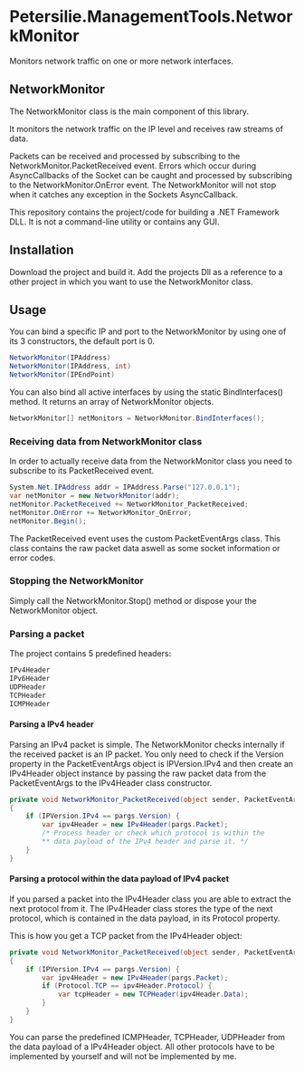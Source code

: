 # Petersilie.ManagementTools.NetworkMonitor
Monitors network traffic on one or more network interfaces.


## NetworkMonitor
The NetworkMonitor class is the main component of this library.

It monitors the network traffic on the IP level and receives raw streams of data.

Packets can be received and processed by subscribing to the NetworkMonitor.PacketReceived event.
Errors which occur during AsyncCallbacks of the Socket can be caught and processed by subscribing to the NetworkMonitor.OnError event.
The NetworkMonitor will not stop when it catches any exception in the Sockets AsyncCallback.

This repository contains the project/code for building a .NET Framework DLL.
It is not a command-line utility or contains any GUI.


## Installation
Download the project and build it.
Add the projects Dll as a reference to a other project in which you want to use the NetworkMonitor class.

## Usage
You can bind a specific IP and port to the NetworkMonitor by using one of its 3 constructors, the default port is 0.
``` csharp
NetworkMonitor(IPAddress)
NetworkMonitor(IPAddress, int)
NetworkMonitor(IPEndPoint)
```
You can also bind all active interfaces by using the static BindInterfaces() method.
It returns an array of NetworkMonitor objects.
``` csharp
NetworkMonitor[] netMonitors = NetworkMonitor.BindInterfaces();
```

### Receiving data from NetworkMonitor class
In order to actually receive data from the NetworkMonitor class
you need to subscribe to its PacketReceived event.
```csharp
System.Net.IPAddress addr = IPAddress.Parse("127.0.0.1");
var netMonitor = new NetworkMonitor(addr);
netMonitor.PacketReceived += NetworkMonitor_PacketReceived;
netMonitor.OnError += NetworkMonitor_OnError;
netMonitor.Begin();
```
The PacketReceived event uses the custom PacketEventArgs class.
This class contains the raw packet data aswell as some socket 
information or error codes.

### Stopping the NetworkMonitor
Simply call the NetworkMonitor.Stop() method or dispose your the NetworkMonitor object.


### Parsing a packet
The project contains 5 predefined headers:
```csharp
IPv4Header
IPv6Header
UDPHeader
TCPHeader
ICMPHeader
```

#### Parsing a IPv4 header
Parsing an IPv4 packet is simple.
The NetworkMonitor checks internally if the received packet is an IP packet.
You only need to check if the Version property in the PacketEventArgs object
is IPVersion.IPv4 and then create an IPv4Header object instance by passing the 
raw packet data from the PacketEventArgs to the IPv4Header class constructor.
```csharp
private void NetworkMonitor_PacketReceived(object sender, PacketEventArgs pargs) 
{
    if (IPVersion.IPv4 == pargs.Version) {
        var ipv4Header = new IPv4Header(pargs.Packet);
        /* Process header or check which protocol is within the 
        ** data payload of the IPv4 header and parse it. */
    }
}
```

#### Parsing a protocol within the data payload of IPv4 packet
If you parsed a packet into the IPv4Header class you are able to 
extract the next protocol from it. The IPv4Header class stores the type of the next 
protocol, which is contained in the data payload, in its Protocol property.

This is how you get a TCP packet from the IPv4Header object:
```csharp
private void NetworkMonitor_PacketReceived(object sender, PacketEventArgs pargs) 
{
    if (IPVersion.IPv4 == pargs.Version) {
        var ipv4Header = new IPv4Header(pargs.Packet);
        if (Protocol.TCP == ipv4Header.Protocol) {
            var tcpHeader = new TCPHeader(ipv4Header.Data);
        }
    }
}
```

You can parse the predefined ICMPHeader, TCPHeader, UDPHeader from the 
data payload of a IPv4Header object.
All other protocols have to be implemented by yourself and will not be implemented by me.


